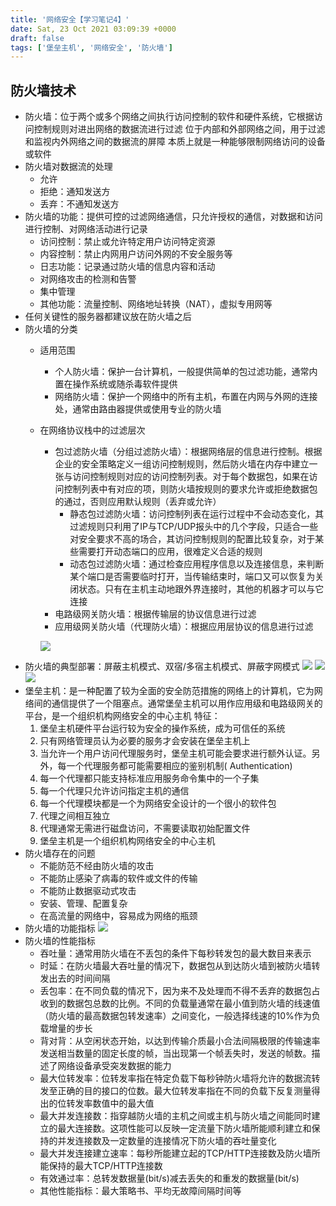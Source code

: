```yaml
---
title: '网络安全【学习笔记4】'
date: Sat, 23 Oct 2021 03:09:39 +0000
draft: false
tags: ['堡垒主机', '网络安全', '防火墙']
---
```


防火墙技术
-----

*   防火墙：位于两个或多个网络之间执行访问控制的软件和硬件系统，它根据访问控制规则对进出网络的数据流进行过滤 位于内部和外部网络之间，用于过滤和监视内外网络之间的数据流的屏障 本质上就是一种能够限制网络访问的设备或软件
*   防火墙对数据流的处理
    *   允许
    *   拒绝：通知发送方
    *   丢弃：不通知发送方
*   防火墙的功能：提供可控的过滤网络通信，只允许授权的通信，对数据和访问进行控制、对网络活动进行记录
    *   访问控制：禁止或允许特定用户访问特定资源
    *   内容控制：禁止内网用户访问外网的不安全服务等
    *   日志功能：记录通过防火墙的信息内容和活动
    *   对网络攻击的检测和告警
    *   集中管理
    *   其他功能：流量控制、网络地址转换（NAT），虚拟专用网等
*   任何关键性的服务器都建议放在防火墙之后
*   防火墙的分类
    *   适用范围
        *   个人防火墙：保护一台计算机，一般提供简单的包过滤功能，通常内置在操作系统或随杀毒软件提供
        *   网络防火墙：保护一个网络中的所有主机，布置在内网与外网的连接处，通常由路由器提供或使用专业的防火墙
    *   在网络协议栈中的过滤层次
        
        *   包过滤防火墙（分组过滤防火墙）：根据网络层的信息进行控制。根据企业的安全策略定义一组访问控制规则，然后防火墙在内存中建立一张与访问控制规则对应的访问控制列表。对于每个数据包，如果在访问控制列表中有对应的项，则防火墙按规则的要求允许或拒绝数据包的通过，否则应用默认规则（丢弃或允许）
            *   静态包过滤防火墙：访问控制列表在运行过程中不会动态变化，其过滤规则只利用了IP与TCP/UDP报头中的几个字段，只适合一些对安全要求不高的场合，其访问控制规则的配置比较复杂，对于某些需要打开动态端口的应用，很难定义合适的规则
            *   动态包过滤防火墙：通过检查应用程序信息以及连接信息，来判断某个端口是否需要临时打开，当传输结束时，端口又可以恢复为关闭状态。只有在主机主动地跟外界连接时，其他的机器才可以与它连接
        *   电路级网关防火墙：根据传输层的协议信息进行过滤
        *   应用级网关防火墙（代理防火墙）：根据应用层协议的信息进行过滤
        
        ![](http://wp.yuany3721.top/wp-content/uploads/2021/10/Pasted-1.png)
*   防火墙的典型部署：屏蔽主机模式、双宿/多宿主机模式、屏蔽字网模式 ![](http://wp.yuany3721.top/wp-content/uploads/2021/10/Pasted-2.png) ![](http://wp.yuany3721.top/wp-content/uploads/2021/10/Pasted-3.png) ![](http://wp.yuany3721.top/wp-content/uploads/2021/10/Pasted-4.png)
*   堡垒主机：是一种配置了较为全面的安全防范措施的网络上的计算机，它为网络间的通信提供了一个阻塞点。通常堡垒主机可以用作应用级和电路级网关的平台，是一个组织机构网络安全的中心主机 特征：
    1.  堡垒主机硬件平台运行较为安全的操作系统，成为可信任的系统
    2.  只有网络管理员认为必要的服务才会安装在堡垒主机上
    3.  当允许一个用户访问代理服务时，堡垒主机可能会要求进行额外认证。另外，每一个代理服务都可能需要相应的鉴别机制( Authentication)
    4.  每一个代理都只能支持标准应用服务命令集中的一个子集
    5.  每一个代理只允许访问指定主机的通信
    6.  每一个代理模块都是一个为网络安全设计的一个很小的软件包
    7.  代理之间相互独立
    8.  代理通常无需进行磁盘访问，不需要读取初始配置文件
    9.  堡垒主机是一个组织机构网络安全的中心主机
*   防火墙存在的问题
    *   不能防范不经由防火墙的攻击
    *   不能防止感染了病毒的软件或文件的传输
    *   不能防止数据驱动式攻击
    *   安装、管理、配置复杂
    *   在高流量的网络中，容易成为网络的瓶颈
*   防火墙的功能指标 ![](http://wp.yuany3721.top/wp-content/uploads/2021/10/Pasted-5.png)
*   防火墙的性能指标
    *   吞吐量：通常用防火墙在不丢包的条件下每秒转发包的最大数目来表示
    *   时延：在防火墙最大吞吐量的情况下，数据包从到达防火墙到被防火墙转发出去的时间间隔
    *   丢包率：在不同负载的情况下，因为来不及处理而不得不丢弃的数据包占收到的数据包总数的比例。不同的负载量通常在最小值到防火墙的线速值（防火墙的最高数据包转发速率）之间变化，一般选择线速的10%作为负载增量的步长
    *   背对背：从空闲状态开始，以达到传输介质最小合法间隔极限的传输速率发送相当数量的固定长度的帧，当出现第一个帧丢失时，发送的帧数。描述了网络设备承受突发数据的能力
    *   最大位转发率：位转发率指在特定负载下每秒钟防火墙将允许的数据流转发至正确的目的接口的位数。最大位转发率指在不同的负载下反复测量得出的位转发率数值中的最大值
    *   最大并发连接数：指穿越防火墙的主机之间或主机与防火墙之间能同时建立的最大连接数。这项性能可以反映一定流量下防火墙所能顺利建立和保持的并发连接数及一定数量的连接情况下防火墙的吞吐量变化
    *   最大并发连接建立速率：每秒所能建立起的TCP/HTTP连接数及防火墙所能保持的最大TCP/HTTP连接数
    *   有效通过率：总转发数据量(bit/s)减去丢失的和重发的数据量(bit/s)
    *   其他性能指标：最大策略书、平均无故障间隔时间等